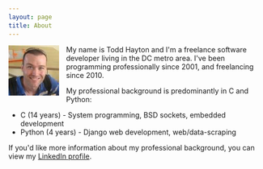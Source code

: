 ```yaml
---
layout: page
title: About
---
```


<img style="float: left; margin: 0 1em 1em 0;" src="/assets/me.jpeg" />

My name is Todd Hayton and I'm a freelance software developer living in the DC metro area. I've been programming professionally
since 2001, and freelancing since 2010. 

My professional background is predominantly in C and Python:

* C (14 years) - System programming, BSD sockets, embedded development
* Python (4 years) - Django web development, web/data-scraping

<!--
Since 2012, I've run <a target="_blank" href="http://www.neekanee.com">Neekanee.com</a>, an international job search engine that 
I built from scratch (using Python/Django) that scrapes jobs directly from company web sites. At present, it collects over 90k 
jobs from over 100 countries. 
-->

If you'd like more information about my professional background, you can view my 
<a target="_blank" href="https://www.linkedin.com/in/toddhayton">LinkedIn profile</a>.


